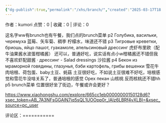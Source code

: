 ```yaml
---
{"dg-publish":true,"permalink":"/xhs/branch/","created":"2025-03-17T18:23:41.966+08:00","updated":"2025-03-17T20:47:14.616+08:00"}
---
```


作者：kumori
点赞：0   |   收藏：0   |   评论：0

这名字ww有brunch也有午餐，我们点的brunch菜单
p2 Голубика, васильки, черемуха 蓝莓、矢车菊、稠李 柠檬水，味道还不错
p3 Тигровые креветки, бриошь, яйцо пашот, гуакамоле, апельсиновый дрессинг 虎虾布里欧（配牛油果酱水波蛋柑橘酱） 还可以，普通好吃，说实话有点小w柑橘酱还不错但我不喜欢虾配甜酱
· дрессинг - Salad dressings 沙拉酱
p4 Бекон из мраморной говядины, глазунья, бэби картофель, грибы вешенки  雪花牛肉培根、荷包蛋、baby土豆、蚝菇 土豆很好吃，不如说土豆很难不好吃，培根感觉和雪花牛没啥关系了，普通培根的感觉
Орех пекан 山核桃 反而核桃还不错hh
p5 brunch菜单
位置很好坐了街边，午餐或许会更好？

https://www.xiaohongshu.com/explore/665cc1eb00000000150128d6?xsec_token=AB_7A3NFsGGAlN7iq5sQL1UOOpp0r_lAIz6LBRf4vXLBI=&xsec_source=pc_user

评论区：===========

